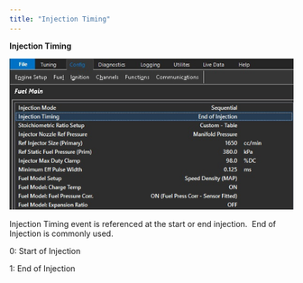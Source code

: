 ```yaml
---
title: "Injection Timing"
---
```


**Injection Timing**


![Image](</img/Config Fuel2.jpg>)


Injection Timing event is referenced at the start or end injection.&nbsp; End of Injection is commonly used.


&#48;: Start of Injection

&#49;: End of Injection

